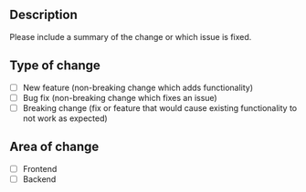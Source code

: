 ## Description

Please include a summary of the change or which issue is fixed.

## Type of change

- [ ] New feature (non-breaking change which adds functionality)
- [ ] Bug fix (non-breaking change which fixes an issue)
- [ ] Breaking change (fix or feature that would cause existing functionality to not work as expected)

## Area of change

- [ ] Frontend
- [ ] Backend
